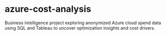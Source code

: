 # azure-cost-analysis
Business intelligence project exploring anonymized Azure cloud spend data using SQL and Tableau to uncover optimization insights and cost drivers.
